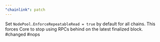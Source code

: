 ```yaml
---
"chainlink": patch
---
```


Set `NodePool.EnforceRepeatableRead = true` by default for all chains. This forces Core to stop using RPCs behind on the latest finalized block. #changed #nops
